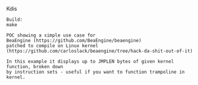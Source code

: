 Kdis

    Build:
	make

    POC showing a simple use case for
    BeaEngine (https://github.com/BeaEngine/beaengine)
    patched to compile on Linux kernel (https://github.com/carloslack/beaengine/tree/hack-da-shit-out-of-it)

    In this example it displays up to JMPLEN bytes of given kernel function, broken down
    by instruction sets - useful if you want to function trampoline in kernel.

